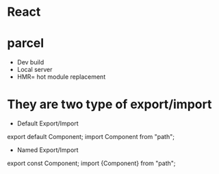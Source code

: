 # React


# parcel
- Dev build
- Local server
- HMR= hot module replacement



# They are two type of export/import

- Default Export/Import

export default Component;
import Component from "path";

 - Named Export/Import

 export const Component;
 import {Component} from "path";


